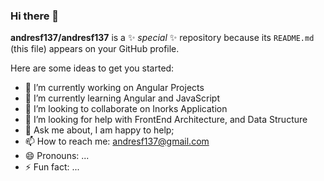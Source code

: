 ### Hi there 👋

**andresf137/andresf137** is a ✨ _special_ ✨ repository because its `README.md` (this file) appears on your GitHub profile.

Here are some ideas to get you started:

- 🔭 I’m currently working on Angular Projects
- 🌱 I’m currently learning Angular and JavaScript
- 👯 I’m looking to collaborate on Inorks Application
- 🤔 I’m looking for help with FrontEnd Architecture, and Data Structure
- 💬 Ask me about, I am happy to help;
- 📫 How to reach me: andresf137@gmail.com
- 😄 Pronouns: ...
- ⚡ Fun fact: ...

